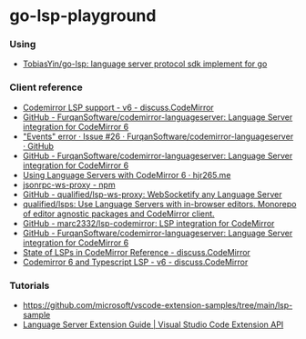go-lsp-playground
=================
### Using
- [TobiasYin/go-lsp: language server protocol sdk implement for go](https://github.com/TobiasYin/go-lsp/)

### Client reference
- [Codemirror LSP support - v6 - discuss.CodeMirror](https://discuss.codemirror.net/t/codemirror-lsp-support/7090/4)
- [GitHub - FurqanSoftware/codemirror-languageserver: Language Server integration for CodeMirror 6](https://github.com/FurqanSoftware/codemirror-languageserver)
- ["Events" error · Issue #26 · FurqanSoftware/codemirror-languageserver · GitHub](https://github.com/FurqanSoftware/codemirror-languageserver/issues/26)
- [GitHub - FurqanSoftware/codemirror-languageserver: Language Server integration for CodeMirror 6](https://github.com/FurqanSoftware/codemirror-languageserver)
- [Using Language Servers with CodeMirror 6 · hjr265.me](https://hjr265.me/blog/codemirror-lsp/)
- [jsonrpc-ws-proxy - npm](https://www.npmjs.com/package/jsonrpc-ws-proxy)
- [GitHub - qualified/lsp-ws-proxy: WebSocketify any Language Server](https://github.com/qualified/lsp-ws-proxy)
- [qualified/lsps: Use Language Servers with in-browser editors. Monorepo of editor agnostic packages and CodeMirror client.](https://github.com/qualified/lsps)
- [GitHub - marc2332/lsp-codemirror: LSP integration for CodeMirror](https://github.com/marc2332/lsp-codemirror)
- [GitHub - FurqanSoftware/codemirror-languageserver: Language Server integration for CodeMirror 6](https://github.com/FurqanSoftware/codemirror-languageserver)
- [State of LSPs in CodeMirror Reference - discuss.CodeMirror](https://discuss.codemirror.net/t/state-of-lsps-in-codemirror-reference/8601)
- [Codemirror 6 and Typescript LSP - v6 - discuss.CodeMirror](https://discuss.codemirror.net/t/codemirror-6-and-typescript-lsp/3398)

### Tutorials
- https://github.com/microsoft/vscode-extension-samples/tree/main/lsp-sample
- [Language Server Extension Guide | Visual Studio Code Extension API](https://code.visualstudio.com/api/language-extensions/language-server-extension-guide)
